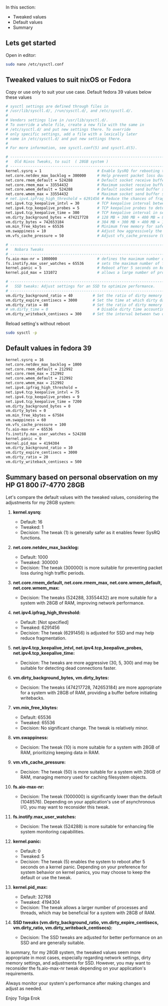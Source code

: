 In this section:
* Tweaked values
* Default values
* Summary

## Lets get started

Open in editor:
```bash
sudo nano /etc/sysctl.conf
```

## Tweaked values to suit nixOS or Fedora
Copy or use only to suit your use case. Default fedora 39 values below these values
```bash
# sysctl settings are defined through files in
# /usr/lib/sysctl.d/, /run/sysctl.d/, and /etc/sysctl.d/.
#
# Vendors settings live in /usr/lib/sysctl.d/.
# To override a whole file, create a new file with the same in
# /etc/sysctl.d/ and put new settings there. To override
# only specific settings, add a file with a lexically later
# name in /etc/sysctl.d/ and put new settings there.
#
# For more information, see sysctl.conf(5) and sysctl.d(5).

# --------------------------------------------------------------------------------------------------------------------------------------------------------------------------
#   Old Nixos Tweaks, to suit  ( 28GB system )
# --------------------------------------------------------------------------------------------------------------------------------------------------------------------------
kernel.sysrq = 1                         # Enable SysRQ for rebooting the machine properly if it freezes. [Source](https://oglo.dev/tutorials/sysrq/index.html)
net.core.netdev_max_backlog = 300000     # Help prevent packet loss during high traffic periods.
net.core.rmem_default = 524288           # Default socket receive buffer size, improve network performance & applications that use sockets. Adjusted for 28GB RAM.
net.core.rmem_max = 33554432             # Maximum socket receive buffer size, determine the amount of data that can be buffered in memory for network operations. Adjusted for 28GB RAM.
net.core.wmem_default = 524288           # Default socket send buffer size, improve network performance & applications that use sockets. Adjusted for 28GB RAM.
net.core.wmem_max = 33554432             # Maximum socket send buffer size, determine the amount of data that can be buffered in memory for network operations. Adjusted for 28GB RAM.
# net.ipv4.ipfrag_high_threshold = 6291456 # Reduce the chances of fragmentation. Adjusted for SSD.
net.ipv4.tcp_keepalive_intvl = 30        # TCP keepalive interval between probes to detect if a connection is still alive.
net.ipv4.tcp_keepalive_probes = 5        # TCP keepalive probes to detect if a connection is still alive.
net.ipv4.tcp_keepalive_time = 300        # TCP keepalive interval in seconds to detect if a connection is still alive.
vm.dirty_background_bytes = 474217728    # 128 MB + 300 MB + 400 MB = 828 MB (rounded to 474217728)
vm.dirty_bytes = 742653184               # 384 MB + 300 MB + 400 MB = 1084 MB (rounded to 742653184)
vm.min_free_kbytes = 65536               # Minimum free memory for safety (in KB), helping prevent memory exhaustion situations. Adjusted for 28GB RAM.
vm.swappiness = 10                       # Adjust how aggressively the kernel swaps data from RAM to disk. Lower values prioritize keeping data in RAM. Adjusted for 28GB RAM.
vm.vfs_cache_pressure = 50               # Adjust vfs_cache_pressure (0-1000) to manage memory used for caching filesystem objects. Adjusted for 28GB RAM.

# --------------------------------------------------------------------------------------------------------------------------------------------------------------------------
#   Nobara Tweaks
# --------------------------------------------------------------------------------------------------------------------------------------------------------------------------
fs.aio-max-nr = 1000000                  # defines the maximum number of asynchronous I/O requests that can be in progress at a given time.     1048576
fs.inotify.max_user_watches = 65536      # sets the maximum number of file system watches, enhancing file system monitoring capabilities.       Default: 8192  TWEAKED: 524288
kernel.panic = 5                         # Reboot after 5 seconds on kernel panic                                                               Default: 0
kernel.pid_max = 131072                  # allows a large number of processes and threads to be managed                                         Default: 32768 TWEAKED: 4194304

# --------------------------------------------------------------------------------------------------------------------------------------------------------------------------
#   SSD tweaks: Adjust settings for an SSD to optimize performance.
# --------------------------------------------------------------------------------------------------------------------------------------------------------------------------
vm.dirty_background_ratio = 40         # Set the ratio of dirty memory at which background writeback starts (5%). Adjusted for SSD.
vm.dirty_expire_centisecs = 3000       # Set the time at which dirty data is old enough to be eligible for writeout (6000 centiseconds). Adjusted for SSD.
vm.dirty_ratio = 80                    # Set the ratio of dirty memory at which a process is forced to write out dirty data (10%). Adjusted for SSD.
# vm.dirty_time = 0                      # Disable dirty time accounting.   NOT AVAILABLE IN FEDORA STABLE KERNEL
vm.dirty_writeback_centisecs = 300     # Set the interval between two consecutive background writeback passes (500 centiseconds).
```
Reload setting's without reboot
```bash
sudo sysctl -p

```

## Default values in fedora 39
```bash
kernel.sysrq = 16
net.core.netdev_max_backlog = 1000
net.core.rmem_default = 212992
net.core.rmem_max = 212992
net.core.wmem_default = 212992
net.core.wmem_max = 212992
net.ipv4.ipfrag_high_threshold = 
net.ipv4.tcp_keepalive_intvl = 75
net.ipv4.tcp_keepalive_probes = 9
net.ipv4.tcp_keepalive_time = 7200
vm.dirty_background_bytes = 0
vm.dirty_bytes = 0
vm.min_free_kbytes = 67584
vm.swappiness = 60
vm.vfs_cache_pressure = 100
fs.aio-max-nr = 65536
fs.inotify.max_user_watches = 524288
kernel.panic = 0
kernel.pid_max = 4194304
vm.dirty_background_ratio = 10
vm.dirty_expire_centisecs = 3000
vm.dirty_ratio = 20
vm.dirty_writeback_centisecs = 500
```
## Summary based on personal observation on my HP G1 800 i7-4770 28GB
Let's compare the default values with the tweaked values, considering the adjustments for my 28GB system:

1. **kernel.sysrq:**
   - Default: 16
   - Tweaked: 1
   - Decision: The tweak (1) is generally safer as it enables fewer SysRQ functions.

2. **net.core.netdev_max_backlog:**
   - Default: 1000
   - Tweaked: 300000
   - Decision: The tweak (300000) is more suitable for preventing packet loss during high traffic periods.

3. **net.core.rmem_default, net.core.rmem_max, net.core.wmem_default, net.core.wmem_max:**
   - Decision: The tweaks (524288, 33554432) are more suitable for a system with 28GB of RAM, improving network performance.

4. **net.ipv4.ipfrag_high_threshold:**
   - Default: [Not specified]
   - Tweaked: 6291456
   - Decision: The tweak (6291456) is adjusted for SSD and may help reduce fragmentation.

5. **net.ipv4.tcp_keepalive_intvl, net.ipv4.tcp_keepalive_probes, net.ipv4.tcp_keepalive_time:**
   - Decision: The tweaks are more aggressive (30, 5, 300) and may be suitable for detecting dead connections faster.

6. **vm.dirty_background_bytes, vm.dirty_bytes:**
   - Decision: The tweaks (474217728, 742653184) are more appropriate for a system with 28GB of RAM, providing a buffer before initiating writebacks.

7. **vm.min_free_kbytes:**
   - Default: 65536
   - Tweaked: 65536
   - Decision: No significant change. The tweak is relatively minor.

8. **vm.swappiness:**
   - Decision: The tweak (10) is more suitable for a system with 28GB of RAM, prioritizing keeping data in RAM.

9. **vm.vfs_cache_pressure:**
   - Decision: The tweak (50) is more suitable for a system with 28GB of RAM, managing memory used for caching filesystem objects.

10. **fs.aio-max-nr:**
    - Decision: The tweak (1000000) is significantly lower than the default (1048576). Depending on your application's use of asynchronous I/O, you may want to reconsider this tweak.

11. **fs.inotify.max_user_watches:**
    - Decision: The tweak (524288) is more suitable for enhancing file system monitoring capabilities.

12. **kernel.panic:**
    - Default: 0
    - Tweaked: 5
    - Decision: The tweak (5) enables the system to reboot after 5 seconds on a kernel panic. Depending on your preference for system behavior on kernel panics, you may choose to keep the default or use the tweak.

13. **kernel.pid_max:**
    - Default: 32768
    - Tweaked: 4194304
    - Decision: The tweak allows a larger number of processes and threads, which may be beneficial for a system with 28GB of RAM.

14. **SSD tweaks (vm.dirty_background_ratio, vm.dirty_expire_centisecs, vm.dirty_ratio, vm.dirty_writeback_centisecs):**
    - Decision: The SSD tweaks are adjusted for better performance on an SSD and are generally suitable.

In summary, for my 28GB system, the tweaked values seem more appropriate in most cases, especially regarding network settings, dirty memory settings, and adjustments for SSD. However, you may want to reconsider the fs.aio-max-nr tweak depending on your application's requirements. 

Always monitor your system's performance after making changes and adjust as needed.


Enjoy
Tolga Erok
